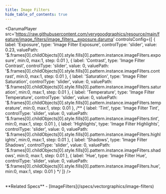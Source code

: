 ```yaml
---
title: Image Filters
hide_table_of_contents: true
---
```


<DarumaPlayer
  src='https://raw.githubusercontent.com/verygoodgraphics/resource/main/feature/image_filters/image_filters__exposure.daruma'
  controlsConfig={[
    {
      label:  'Exposure',
      type: 'Image Filter Exposure',
      controlType: 'slider',
      value: 0.23,
      valuePath: '$.frames[0].childObjects[0].style.fills[0].pattern.instance.imageFilters.exposure',
      min:0,
      max:1,
      step: 0.01
    },
    {
      label:  'Contrast',
      type: 'Image Filter Contrast',
      controlType: 'slider',
      value: 0,
      valuePath: '$.frames[0].childObjects[0].style.fills[0].pattern.instance.imageFilters.contrast',
      min:0,
      max:1,
      step: 0.01
    },
    {
      label:  'Saturation',
      type: 'Image Filter Saturation',
      controlType: 'slider',
      value: 0,
      valuePath: '$.frames[0].childObjects[0].style.fills[0].pattern.instance.imageFilters.saturation',
      min:0,
      max:1,
      step: 0.01
    },
    {
      label:  'Temperature',
      type: 'Image Filter Temperature',
      controlType: 'slider',
      value: 0,
      valuePath: '$.frames[0].childObjects[0].style.fills[0].pattern.instance.imageFilters.temperature',
      min:0,
      max:1,
      step: 0.01
    },
    /**
    {
      label:  'Tint',
      type: 'Image Filter Tint',
      controlType: 'slider',
      value: 0,
      valuePath: '$.frames[0].childObjects[0].style.fills[0].pattern.instance.imageFilters.tint',
      min:0,
      max:1,
      step: 0.01
    },
    {
      label:  'Highlights',
      type: 'Image Filter Highlights',
      controlType: 'slider',
      value: 0,
      valuePath: '$.frames[0].childObjects[0].style.fills[0].pattern.instance.imageFilters.highlights',
      min:0,
      max:1,
      step: 0.01
    },
    {
      label:  'Shadows',
      type: 'Image Filter Shadows',
      controlType: 'slider',
      value: 0,
      valuePath: '$.frames[0].childObjects[0].style.fills[0].pattern.instance.imageFilters.shadows',
      min:0,
      max:1,
      step: 0.01
    },
    {
      label:  'Hue',
      type: 'Image Filter Hue',
      controlType: 'slider',
      value: 0,
      valuePath: '$.frames[0].childObjects[0].style.fills[0].pattern.instance.imageFilters.hue',
      min:0,
      max:1,
      step: 0.01
    }
    */
  ]}
/>

<br />
**Related Specs**
- [ImageFilters](/specs/vectorgraphics/image-filters)
